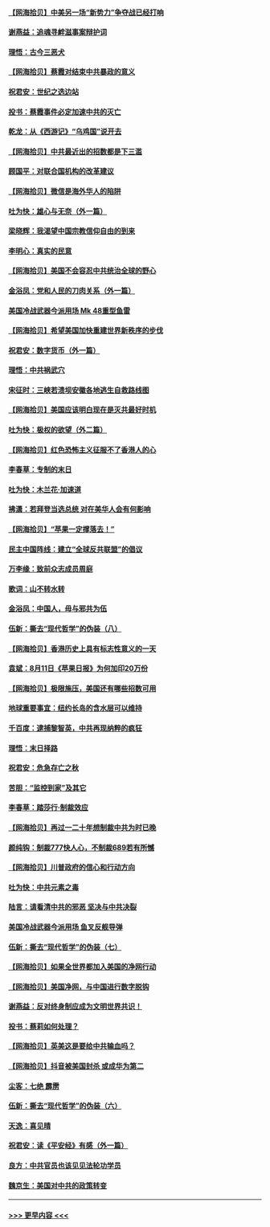 #### [【网海拾贝】中美另一场“新势力”争夺战已经打响](../pages/nsc993/n12346998.md?t=08220251) 
#### [谢燕益：追魂寻衅滋事案辩护词](../pages/nsc993/n12346892.md?t=08220251) 
#### [理悟：古今三恶犬](../pages/nsc993/n12345190.md?t=08220251) 
#### [【网海拾贝】蔡霞对结束中共暴政的意义](../pages/nsc993/n12344263.md?t=08220251) 
#### [祝君安：世纪之选边站](../pages/nsc993/n12342382.md?t=08220251) 
#### [投书：蔡霞事件必定加速中共的灭亡](../pages/nsc993/n12341881.md?t=08220251) 
#### [乾龙：从《西游记》“乌鸡国”说开去](../pages/nsc993/n12341690.md?t=08220251) 
#### [【网海拾贝】中共最近出的招数都是下三滥](../pages/nsc993/n12341593.md?t=08220251) 
#### [顾国平：对联合国机构的改革建议](../pages/nsc993/n12339928.md?t=08220251) 
#### [【网海拾贝】微信是海外华人的陷阱](../pages/nsc993/n12338868.md?t=08220251) 
#### [吐为快：雄心与无奈（外一篇）](../pages/nsc993/n12338132.md?t=08220251) 
#### [梁晓辉：我渴望中国宗教信仰自由的到来](../pages/nsc993/n12336657.md?t=08220251) 
#### [李明心：真实的民意](../pages/nsc993/n12336089.md?t=08220251) 
#### [【网海拾贝】美国不会容忍中共统治全球的野心](../pages/nsc993/n12336063.md?t=08220251) 
#### [金浴凤：党和人民的刀肉关系（外一篇）](../pages/nsc993/n12335834.md?t=08220251) 
#### [美国冷战武器今派用场 Mk 48重型鱼雷](../pages/nsc993/n12335354.md?t=08220251) 
#### [【网海拾贝】希望美国加快重建世界新秩序的步伐](../pages/nsc993/n12334224.md?t=08220251) 
#### [祝君安：数字货币（外一篇）](../pages/nsc993/n12334186.md?t=08220251) 
#### [理悟：中共祸武穴](../pages/nsc993/n12333962.md?t=08220251) 
#### [宋征时：三峡若溃坝安徽各地逃生自救路线图](../pages/nsc993/n12332450.md?t=08220251) 
#### [【网海拾贝】美国应该明白现在是灭共最好时机](../pages/nsc993/n12332313.md?t=08220251) 
#### [吐为快：极权的欲望（外二篇）](../pages/nsc993/n12332089.md?t=08220251) 
#### [【网海拾贝】红色恐怖主义征服不了香港人的心](../pages/nsc993/n12329296.md?t=08220251) 
#### [李春草：专制的末日](../pages/nsc993/n12329079.md?t=08220251) 
#### [吐为快：木兰花‧加速道](../pages/nsc993/n12327366.md?t=08220251) 
#### [拂潇：若拜登当选总统 对在美华人会有何影响](../pages/nsc993/n12295996.md?t=08220251) 
#### [【网海拾贝】“苹果一定撑落去！”](../pages/nsc993/n12326784.md?t=08220251) 
#### [民主中国阵线：建立“全球反共联盟”的倡议](../pages/nsc993/n12324177.md?t=08220251) 
#### [万李缘：致前众志成员周庭](../pages/nsc993/n12324635.md?t=08220251) 
#### [歌词：山不转水转](../pages/nsc993/n12324599.md?t=08220251) 
#### [金浴凤：中国人，毋与邪共为伍](../pages/nsc993/n12324257.md?t=08220251) 
#### [伍新：撕去“现代哲学”的伪装（八）](../pages/nsc993/n12324188.md?t=08220251) 
#### [【网海拾贝】香港历史上具有标志性意义的一天](../pages/nsc993/n12324021.md?t=08220251) 
#### [袁斌：8月11日《苹果日报》为何加印20万份](../pages/nsc993/n12323955.md?t=08220251) 
#### [【网海拾贝】极限施压，美国还有哪些招数可用](../pages/nsc993/n12322512.md?t=08220251) 
#### [地球重要事宜：纽约长岛的含水层可以维持](../pages/nsc993/n12321844.md?t=08220251) 
#### [千百度：逮捕黎智英，中共再现纳粹的疯狂](../pages/nsc993/n12321777.md?t=08220251) 
#### [理悟：末日择路](../pages/nsc993/n12320812.md?t=08220251) 
#### [祝君安：危急存亡之秋](../pages/nsc993/n12320795.md?t=08220251) 
#### [苦胆：“监控到家”及其它](../pages/nsc993/n12320751.md?t=08220251) 
#### [李春草：踏莎行·制裁效应](../pages/nsc993/n12318290.md?t=08220251) 
#### [【网海拾贝】再过一二十年想制裁中共为时已晚](../pages/nsc993/n12318195.md?t=08220251) 
#### [颜纯钩：制裁777快人心，不制裁689若有所憾](../pages/nsc993/n12316912.md?t=08220251) 
#### [【网海拾贝】川普政府的信心和行动方向](../pages/nsc993/n12316673.md?t=08220251) 
#### [吐为快：中共元素之毒](../pages/nsc993/n12316547.md?t=08220251) 
#### [陆言：请看清中共的邪恶 坚决与中共决裂](../pages/nsc993/n12315784.md?t=08220251) 
#### [美国冷战武器今派用场 鱼叉反舰导弹](../pages/nsc993/n12316258.md?t=08220251) 
#### [伍新：撕去“现代哲学”的伪装（七）](../pages/nsc993/n12315846.md?t=08220251) 
#### [【网海拾贝】如果全世界都加入美国的净网行动](../pages/nsc993/n12315588.md?t=08220251) 
#### [【网海拾贝】美国净网，与中国进行数字脱钩](../pages/nsc993/n12312813.md?t=08220251) 
#### [谢燕益：反对终身制应成为文明世界共识！](../pages/nsc993/n12310465.md?t=08220251) 
#### [投书：蔡莉如何处理？](../pages/nsc993/n12310224.md?t=08220251) 
#### [【网海拾贝】英美这是要给中共输血吗？](../pages/nsc993/n12307646.md?t=08220251) 
#### [【网海拾贝】抖音被美国封杀 或成华为第二](../pages/nsc993/n12305277.md?t=08220251) 
#### [尘客：七绝 霹雳](../pages/nsc993/n12304053.md?t=08220251) 
#### [伍新：撕去“现代哲学”的伪装（六）](../pages/nsc993/n12303243.md?t=08220251) 
#### [天逸：喜见晴](../pages/nsc993/n12303226.md?t=08220251) 
#### [祝君安：读《平安经》有感（外一篇）](../pages/nsc993/n12303170.md?t=08220251) 
#### [良方：中共官员也该见见法轮功学员](../pages/nsc993/n12302985.md?t=08220251) 
#### [魏京生：美国对中共的政策转变](../pages/nsc993/n12302929.md?t=08220251) 

----
#### [ >>> 更早内容 <<< ](../indexes/nsc993-earlier.md)
